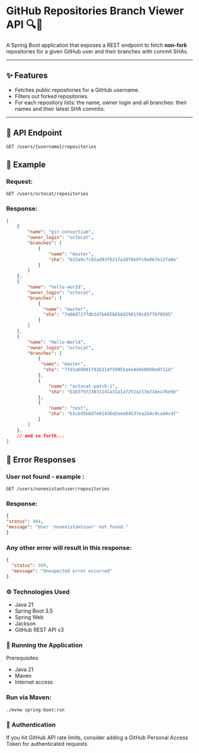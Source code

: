 # GitHub Repositories Branch Viewer API 🔍🐙

A Spring Boot application that exposes a REST endpoint to fetch **non-fork** repositories for a given GitHub user and their branches with commit SHAs.

---

## ✨ Features

- Fetches public repositories for a GitHub username.
- Filters out forked repositories.
- For each repository lists:
  the name, owner login and all branches: their names and their latest SHA commits.

---

## 🔗 API Endpoint

```http
GET /users/{username}/repositories
```

## 🧠 Example

### Request:

```http
GET /users/octocat/repositories
```


### Response:
```json
[
    {
        "name": "git-consortium",
        "owner_login": "octocat",
        "branches": [
            {
                "name": "master",
                "sha": "b33a9c7c02ad93f621fa38f0e9fc9e867e12fa0e"
            }
        ]
    },
    {
        "name": "hello-worId",
        "owner_login": "octocat",
        "branches": [
            {
              "name": "master",
              "sha": "7e068727fdb347b685b658d2981f8c85f7bf0585"
            }
        ]
    },
    {
        "name": "Hello-World",
        "owner_login": "octocat",
        "branches": [
            {
             "name": "master",
              "sha": "7fd1a60b01f91b314f59955a4e4d4e80d8edf11d"
            },
            {
                "name": "octocat-patch-1",
                "sha": "b1b3f9723831141a31a1a7252a213e216ea76e56"
            },
            {
                "name": "test",
                "sha": "b3cbd5bbd7e81436d2eee04537ea2b4c0cad4cdf"
            }
        ]
    },
    // and so forth...
]
```


## 🧯 Error Responses

### User not found - example :
```
GET /users/nonexistantuser/repositories
```
### Response:
```json
{
"status": 404,
"message": "User 'nonexistantuser' not found."
}
```

### Any other error will result in this response:

```json
{
  "status": 500,
  "message": "Unexpected error occurred"
}
```

### ⚙️ Technologies Used
- Java 21
- Spring Boot 3.5
- Spring Web
- Jackson
- GitHub REST API v3

### 🚀 Running the Application
Prerequisites
- Java 21
- Maven
- Internet access

### Run via Maven:
```
./mvnw spring-boot:run
```

### 🔐 Authentication
If you hit GitHub API rate limits, consider adding a GitHub Personal Access Token for authenticated requests.